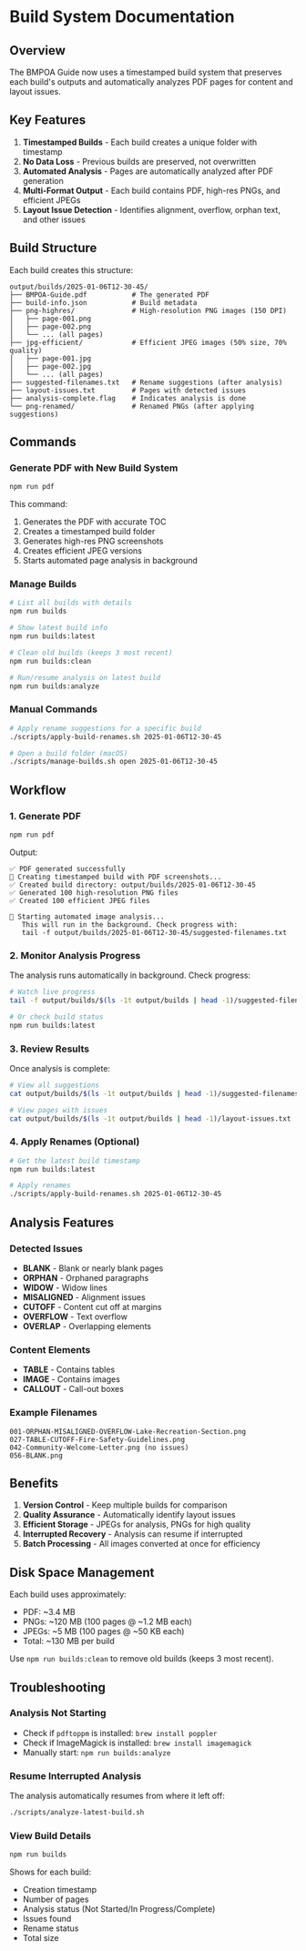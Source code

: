 # Build System Documentation

## Overview

The BMPOA Guide now uses a timestamped build system that preserves each build's outputs and automatically analyzes PDF pages for content and layout issues.

## Key Features

1. **Timestamped Builds** - Each build creates a unique folder with timestamp
2. **No Data Loss** - Previous builds are preserved, not overwritten
3. **Automated Analysis** - Pages are automatically analyzed after PDF generation
4. **Multi-Format Output** - Each build contains PDF, high-res PNGs, and efficient JPEGs
5. **Layout Issue Detection** - Identifies alignment, overflow, orphan text, and other issues

## Build Structure

Each build creates this structure:
```
output/builds/2025-01-06T12-30-45/
├── BMPOA-Guide.pdf           # The generated PDF
├── build-info.json           # Build metadata
├── png-highres/              # High-resolution PNG images (150 DPI)
│   ├── page-001.png
│   ├── page-002.png
│   └── ... (all pages)
├── jpg-efficient/            # Efficient JPEG images (50% size, 70% quality)
│   ├── page-001.jpg
│   ├── page-002.jpg
│   └── ... (all pages)
├── suggested-filenames.txt   # Rename suggestions (after analysis)
├── layout-issues.txt         # Pages with detected issues
├── analysis-complete.flag    # Indicates analysis is done
└── png-renamed/              # Renamed PNGs (after applying suggestions)
```

## Commands

### Generate PDF with New Build System
```bash
npm run pdf
```

This command:
1. Generates the PDF with accurate TOC
2. Creates a timestamped build folder
3. Generates high-res PNG screenshots
4. Creates efficient JPEG versions
5. Starts automated page analysis in background

### Manage Builds
```bash
# List all builds with details
npm run builds

# Show latest build info
npm run builds:latest

# Clean old builds (keeps 3 most recent)
npm run builds:clean

# Run/resume analysis on latest build
npm run builds:analyze
```

### Manual Commands
```bash
# Apply rename suggestions for a specific build
./scripts/apply-build-renames.sh 2025-01-06T12-30-45

# Open a build folder (macOS)
./scripts/manage-builds.sh open 2025-01-06T12-30-45
```

## Workflow

### 1. Generate PDF
```bash
npm run pdf
```

Output:
```
✅ PDF generated successfully
📸 Creating timestamped build with PDF screenshots...
✅ Created build directory: output/builds/2025-01-06T12-30-45
✅ Generated 100 high-resolution PNG files
✅ Created 100 efficient JPEG files

🤖 Starting automated image analysis...
   This will run in the background. Check progress with:
   tail -f output/builds/2025-01-06T12-30-45/suggested-filenames.txt
```

### 2. Monitor Analysis Progress
The analysis runs automatically in background. Check progress:
```bash
# Watch live progress
tail -f output/builds/$(ls -1t output/builds | head -1)/suggested-filenames.txt

# Or check build status
npm run builds:latest
```

### 3. Review Results
Once analysis is complete:
```bash
# View all suggestions
cat output/builds/$(ls -1t output/builds | head -1)/suggested-filenames.txt

# View pages with issues
cat output/builds/$(ls -1t output/builds | head -1)/layout-issues.txt
```

### 4. Apply Renames (Optional)
```bash
# Get the latest build timestamp
npm run builds:latest

# Apply renames
./scripts/apply-build-renames.sh 2025-01-06T12-30-45
```

## Analysis Features

### Detected Issues
- **BLANK** - Blank or nearly blank pages
- **ORPHAN** - Orphaned paragraphs
- **WIDOW** - Widow lines
- **MISALIGNED** - Alignment issues
- **CUTOFF** - Content cut off at margins
- **OVERFLOW** - Text overflow
- **OVERLAP** - Overlapping elements

### Content Elements
- **TABLE** - Contains tables
- **IMAGE** - Contains images
- **CALLOUT** - Call-out boxes

### Example Filenames
```
001-ORPHAN-MISALIGNED-OVERFLOW-Lake-Recreation-Section.png
027-TABLE-CUTOFF-Fire-Safety-Guidelines.png
042-Community-Welcome-Letter.png (no issues)
056-BLANK.png
```

## Benefits

1. **Version Control** - Keep multiple builds for comparison
2. **Quality Assurance** - Automatically identify layout issues
3. **Efficient Storage** - JPEGs for analysis, PNGs for high quality
4. **Interrupted Recovery** - Analysis can resume if interrupted
5. **Batch Processing** - All images converted at once for efficiency

## Disk Space Management

Each build uses approximately:
- PDF: ~3.4 MB
- PNGs: ~120 MB (100 pages @ ~1.2 MB each)
- JPEGs: ~5 MB (100 pages @ ~50 KB each)
- Total: ~130 MB per build

Use `npm run builds:clean` to remove old builds (keeps 3 most recent).

## Troubleshooting

### Analysis Not Starting
- Check if `pdftoppm` is installed: `brew install poppler`
- Check if ImageMagick is installed: `brew install imagemagick`
- Manually start: `npm run builds:analyze`

### Resume Interrupted Analysis
The analysis automatically resumes from where it left off:
```bash
./scripts/analyze-latest-build.sh
```

### View Build Details
```bash
npm run builds
```
Shows for each build:
- Creation timestamp
- Number of pages
- Analysis status (Not Started/In Progress/Complete)
- Issues found
- Rename status
- Total size